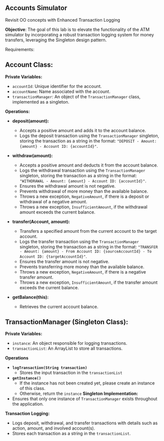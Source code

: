 ## **Accounts Simulator**
Revisit OO concepts with Enhanced Transaction Logging

**Objective**: The goal of this lab is to elevate the functionality of the ATM simulator by incorporating a robust transaction logging system for money transfers, leveraging the Singleton design pattern.

Requirements:

## **Account Class:**

**Private Variables:**
- `accountId`: Unique identifier for the account.
- `accountName`: Name associated with the account.
- `transactionManager`: An object of the `TransactionManager` class, implemented as a singleton.

**Operations:**
- **deposit(amount):**
  - Accepts a positive amount and adds it to the account balance.
  - Logs the deposit transaction using the `TransactionManager` singleton, storing the transaction as a string in the format: `"DEPOSIT - Amount: {amount} - Account ID: {accountId}"`.

- **withdraw(amount):**
  - Accepts a positive amount and deducts it from the account balance.
  - Logs the withdrawal transaction using the `TransactionManager` singleton, storing the transaction as a string in the format: `"WITHDRAWAL - Amount: {amount} - Account ID: {accountId}"`.
  - Ensures the withdrawal amount is not negative.
  - Prevents withdrawal of more money than the available balance.
  - Throws a new exception, `NegativeAmount`, if there is a deposit or withdrawal of a negative amount.
  - Throws a new exception, `InsufficientAmount`, if the withdrawal amount exceeds the current balance.

- **transfer(Account, amount):**
  - Transfers a specified amount from the current account to the target account.
  - Logs the transfer transaction using the `TransactionManager` singleton, storing the transaction as a string in the format: `"TRANSFER - Amount: {amount} - From Account ID: {sourceAccountId} - To Account ID: {targetAccountId}"`.
  - Ensures the transfer amount is not negative.
  - Prevents transferring more money than the available balance.
  - Throws a new exception, `NegativeAmount`, if there is a negative transfer amount.
  - Throws a new exception, `InsufficientAmount`, if the transfer amount exceeds the current balance.

- **getBalance(this):**
  - Retrieves the current account balance.

## **TransactionManager (Singleton Class):**

**Private Variables:**
- `instance`: An object responsible for logging transactions.
- `transactionList`: An ArrayList to store all transactions.

**Operations**
- **`logTransaction(String transaction)`**
  - Stores the input transaction in the `transactionList`
- **`getInstance()`**
  - If the instance has not been created yet, please create an instance of this class.
  - Otherwise, return the `instance`
**Singleton Implementation:**
- Ensures that only one instance of `TransactionManager` exists throughout the application.

**Transaction Logging:**
- Logs deposit, withdrawal, and transfer transactions with details such as action, amount, and involved account(s).
- Stores each transaction as a string in the `transactionList`.
